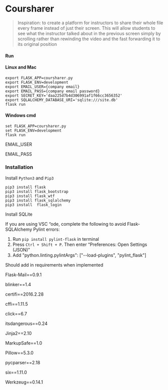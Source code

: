 # Coursharer

> Inspiration: to create a platform for instructors to share their whole file every frame instead of just their screen. This will allow students to see what the instructor talked about in the previous screen simply by scrolling rather than rewinding the video and the fast forwarding it to its original position

#### Run

#### Linux and Mac

```terminal
export FLASK_APP=coursharer.py
export FLASK_ENV=development
export EMAIL_USER={company email}
export EMAIL_PASS={company email password}
export SECRET_KEY='daa225d7b4d306991af1f66cc3656352'
export SQLALCHEMY_DATABASE_URI='sqlite:///site.db'
flask run
```

#### Windows cmd

```Linux
set FLASK_APP=coursharer.py
set FLASK_ENV=development
flask run
```

EMAIL_USER

EMAIL_PASS

### Installation

Install `Python3` and `Pip3`

```Linux
pip3 install flask
pip3 install flask_bootstrap
pip3 install flask_wtf
pip3 install flask_sqlalchemy
pip3 install  flask_login
```

Install SQLite

If you are using VSC “ode, complete the following to avoid Flask-SQLAlchemy Pylint errors:

1. Run `pip install pylint-flask` in terminal
2. Press `Ctrl + Shift + P`. Then enter “Preferences: Open Settings (JSON)”
3. Add "python.linting.pylintArgs": ["--load-plugins", "pylint_flask"]



Should add in requirements when implemented

Flask-Mail==0.9.1

blinker==1.4

certifi==2016.2.28

cffi==1.11.5

click==6.7

itsdangerous==0.24

Jinja2==2.10

MarkupSafe==1.0

Pillow==5.3.0

pycparser==2.18

six==1.11.0

Werkzeug==0.14.1